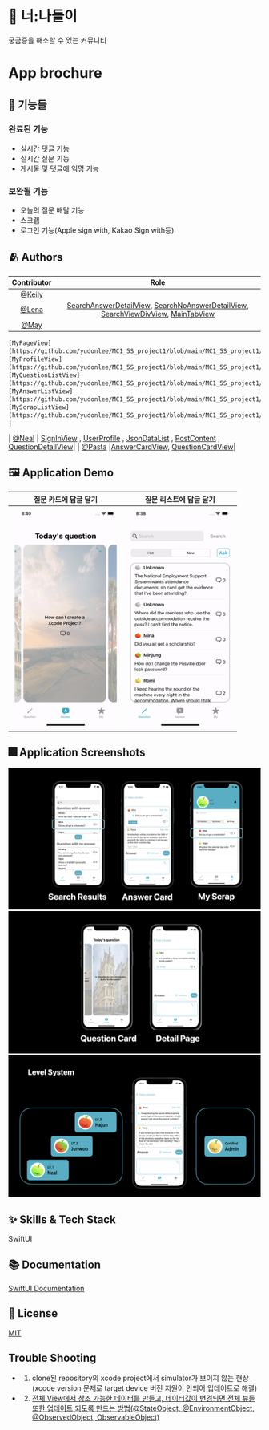 # :iphone: 너:나들이

궁금증을 해소할 수 있는 커뮤니티

# App brochure
## :pushpin: 기능들
### 완료된 기능
- 실시간 댓글 기능 
- 실시간 질문 기능
- 게시물 및 댓글에 익명 기능

### 보완될 기능
- 오늘의 질문 배달 기능
- 스크랩
- 로그인 기능(Apple sign with, Kakao Sign with등)
## :people_hugging: Authors
| Contributor | Role |
| :-------------: | :------------------------: |
|[@Keily](https://www.github.com/lenamin) | |
|[@Lena](https://www.github.com/lenamin) |[SearchAnswerDetailView](https://github.com/yudonlee/MC1_5S_project1/blob/main/MC1_5S_project1/SearchViewLena/SearchAnswerDetailView.swift), [SearchNoAnswerDetailView](https://github.com/yudonlee/MC1_5S_project1/blob/main/MC1_5S_project1/SearchViewLena/SearchNoAnswerDetailView.swift), [SearchViewDivView](https://github.com/yudonlee/MC1_5S_project1/blob/main/MC1_5S_project1/SearchViewLena/SearchViewDivView.swift), [MainTabView](https://github.com/yudonlee/MC1_5S_project1/blob/main/MC1_5S_project1/MainTabView.swift)| 
| [@May](https://github.com/wonhui-kim) |
    [MyPageView](https://github.com/yudonlee/MC1_5S_project1/blob/main/MC1_5S_project1/MyListMay/MyPageView.swift)
    [MyProfileView](https://github.com/yudonlee/MC1_5S_project1/blob/main/MC1_5S_project1/MyListMay/MyProfileView.swift)
    [MyQuestionListView](https://github.com/yudonlee/MC1_5S_project1/blob/main/MC1_5S_project1/MyListMay/MyQuestionListView.swift)
    [MyAnswerListView](https://github.com/yudonlee/MC1_5S_project1/blob/main/MC1_5S_project1/MyListMay/MyAnswerListView.swift)
    [MyScrapListView](https://github.com/yudonlee/MC1_5S_project1/blob/main/MC1_5S_project1/MyListMay/MyScrapListView.swift) |
| [@Neal](https://github.com/lululll) | [SignInView](https://github.com/yudonlee/MC1_5S_project1/blob/main/MC1_5S_project1/SignInView.swift) , [UserProfile](https://github.com/yudonlee/MC1_5S_project1/blob/main/MC1_5S_project1/UserProfile.swift) , [JsonDataList](https://github.com/yudonlee/MC1_5S_project1/blob/main/MC1_5S_project1/JsonDataList.swift) , [PostContent](https://github.com/yudonlee/MC1_5S_project1/blob/main/MC1_5S_project1/PostContent.swift) , [QuestionDetailView](https://github.com/yudonlee/MC1_5S_project1/blob/main/MC1_5S_project1/AnswerDetailNeal/QuestionDetailView.swift)|
| [@Pasta](https://www.github.com/mth9406) |[AnswerCardView](https://github.com/yudonlee/MC1_5S_project1/blob/main/MC1_5S_project1/AnswerCardPasta/AnswerCardView.swift), [QuestionCardView](https://github.com/yudonlee/MC1_5S_project1/blob/main/MC1_5S_project1/AnswerCardPasta/QuestionCardView.swift)|


## :framed_picture: Application Demo

| 질문 카드에 답글 달기 |질문 리스트에 답글 달기 |
| :---------: | :---------: |
| <img src="https://github.com/yudonlee/MC1_5S_project1/blob/main/readme_image/AnswerFromCard.gif?raw=true" width="214.5" height="440.1"> | <img src="https://github.com/yudonlee/MC1_5S_project1/blob/main/readme_image/AnswerFromList.gif?raw=true" width="214.5" height="440.1">|


## :fireworks: Application Screenshots
![App Screenshot](https://github.com/yudonlee/MC1_5S_project1/blob/main/readme_image/ViewResult.jpeg?raw=true)
![App Screenshot](https://github.com/yudonlee/MC1_5S_project1/blob/main/readme_image/ViewResult2.jpeg?raw=true)
![App Screenshot](https://github.com/yudonlee/MC1_5S_project1/blob/main/readme_image/LevelSystem.jpeg?raw=true)

## :sparkles: Skills & Tech Stack
SwiftUI

## :books: Documentation

[SwiftUI Documentation](https://developer.apple.com/documentation/swiftui)


## :lock_with_ink_pen: License

[MIT](https://choosealicense.com/licenses/mit/)


## Trouble Shooting
- 1. clone된 repository의 xcode project에서 simulator가 보이지 않는 현상(xcode version 문제로 target device 버전 지원이 안되어 업데이트로 해결)
- 2. [전체 View에서 참조 가능한 데이터를 만들고, 데이터값이 변경되면 전체 뷰들또한 업데이트 되도록 만드는 방법(@StateObject, @EnvironmentObject, @ObservedObject, ObservableObject)](https://github.com/yudonlee/TIL/blob/main/iOS/2022/April/2022_04_23.md)

